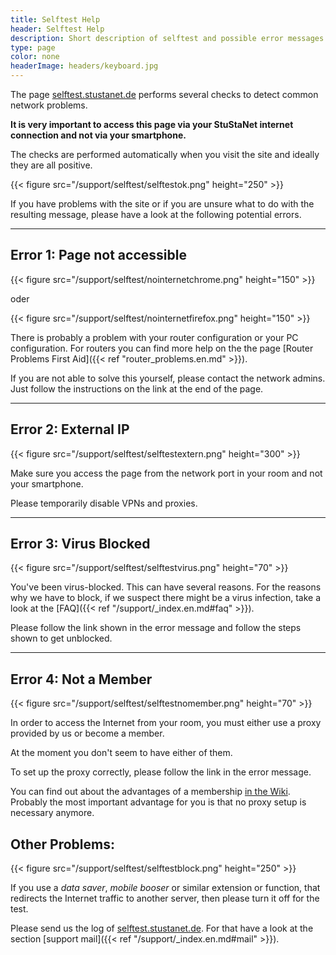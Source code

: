```yaml
---
title: Selftest Help
header: Selftest Help
description: Short description of selftest and possible error messages
type: page
color: none
headerImage: headers/keyboard.jpg
---
```


The page [selftest.stustanet.de](http://selftest.stustanet.de) performs several checks to detect common network problems.

**It is very important to access this page via your StuStaNet internet connection and not via your smartphone.**

The checks are performed automatically when you visit the site and ideally they are all positive.

{{< figure src="/support/selftest/selftestok.png" height="250" >}}

If you have problems with the site or if you are unsure what to do with the resulting message, please have a look at the following potential errors.

***

## Error 1: Page not accessible

{{< figure src="/support/selftest/nointernetchrome.png" height="150" >}}

oder

{{< figure src="/support/selftest/nointernetfirefox.png" height="150" >}}

There is probably a problem with your router configuration or your PC configuration.
For routers you can find more help on the the page [Router Problems First Aid]({{< ref "router_problems.en.md" >}}).

If you are not able to solve this yourself, please contact the network admins. Just follow the instructions on the link at the end of the page.

***

## Error 2: External IP

{{< figure src="/support/selftest/selftestextern.png" height="300" >}}

Make sure you access the page from the network port in your room and not your smartphone.

Please temporarily disable VPNs and proxies.

***

## Error 3: Virus Blocked

{{< figure src="/support/selftest/selftestvirus.png" height="70" >}}

You've been virus-blocked. This can have several reasons. For the reasons why we have to block, if we suspect there might be a virus infection, take a look at the [FAQ]({{< ref "/support/_index.en.md#faq" >}}).

Please follow the link shown in the error message and follow the steps shown to get unblocked.

***

## Error 4: Not a Member

{{< figure src="/support/selftest/selftestnomember.png" height="70" >}}

In order to access the Internet from your room, you must either use a proxy provided by us or become a member.

At the moment you don't seem to have either of them.

To set up the proxy correctly, please follow the link in the error message.

You can find out about the advantages of a membership [in the Wiki](https://wiki.stusta.de/StuStaNet-Services). Probably the most important advantage for you is that no proxy setup is necessary anymore.

## Other Problems:

{{< figure src="/support/selftest/selftestblock.png" height="250" >}}

If you use a *data saver*, *mobile booser* or similar extension or function, that redirects the Internet traffic to another server, then please turn it off for the test.

Please send us the log of [selftest.stustanet.de](http://selftest.stustanet.de). For that have a look at the section [support mail]({{< ref "/support/_index.en.md#mail" >}}).
